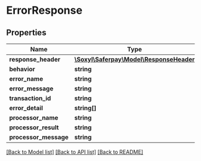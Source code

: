 # ErrorResponse

## Properties
Name | Type | Description | Notes
------------ | ------------- | ------------- | -------------
**response_header** | [**\Soxyl\Saferpay\Model\ResponseHeader**](ResponseHeader.md) |  | 
**behavior** | **string** |  | 
**error_name** | **string** |  | 
**error_message** | **string** |  | 
**transaction_id** | **string** |  | [optional] 
**error_detail** | **string[]** |  | [optional] 
**processor_name** | **string** |  | [optional] 
**processor_result** | **string** |  | [optional] 
**processor_message** | **string** |  | [optional] 

[[Back to Model list]](../README.md#documentation-for-models) [[Back to API list]](../README.md#documentation-for-api-endpoints) [[Back to README]](../README.md)


